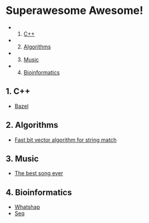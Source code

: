 # Superawesome Awesome! 
<!-- vscode-markdown-toc -->
* 1. [C++](#C)
* 2. [Algorithms](#Algorithms)
* 3. [Music](#Music)
* 4. [Bioinformatics](#Bioinformatics)

<!-- vscode-markdown-toc-config
	numbering=true
	autoSave=true
	/vscode-markdown-toc-config -->
<!-- /vscode-markdown-toc -->


##  1. <a name='C'></a>C++
- [Bazel](https://docs.bazel.build/versions/master/tutorial/cpp.html)

##  2. <a name='Algorithms'></a>Algorithms
- [Fast bit vector algorithm for string match](http://www.gersteinlab.org/courses/452/09-spring/pdf/Myers.pdf)

##  3. <a name='Music'></a>Music
- [The best song ever](https://www.youtube.com/watch?v=7lhJ0LZtv3w&feature=youtu.be)

##  4. <a name='Bioinformatics'></a>Bioinformatics
- [Whatshap](https://whatshap.readthedocs.io/en/latest/develop.html)
- [Seq](https://docs.seq-lang.org/)